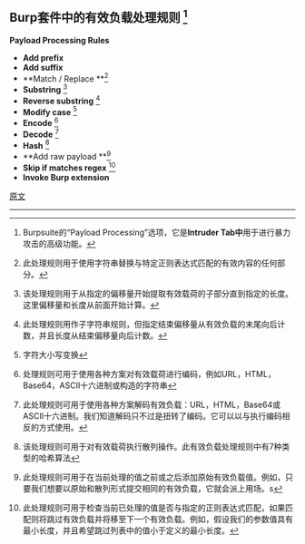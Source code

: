 ## Burp套件中的有效负载处理规则 [^1]

**Payload Processing Rules**

- **Add prefix** 
- **Add suffix**
- **Match / Replace **[^2]
- **Substring** [^3]
- **Reverse substring** [^4]
- **Modify case** [^5]
- **Encode**  [^6]
- **Decode** [^7]
- **Hash** [^8]
- **Add raw payload **[^9]
- **Skip if matches regex** [^10]
- **Invoke Burp extension**

[原文](https://www.hackingarticles.in/payload-processing-rule-burp-suite-part-1/)

---

[^1]: Burpsuite的“Payload Processing”选项，它是**Intruder Tab中**用于进行暴力攻击的高级功能。
[^2]: 此处理规则用于使用字符串替换与特定正则表达式匹配的有效内容的任何部分。
[^3]: 该处理规则用于从指定的偏移量开始提取有效载荷的子部分直到指定的长度。这里偏移量和长度从前面开始计算。
[^4]: 此处理规则用作子字符串规则，但指定结束偏移量从有效负载的末尾向后计数，并且长度从结束偏移量向后计数。
[^5]: 字符大小写变换
[^6]: 处理规则可用于使用各种方案对有效载荷进行编码，例如URL，HTML，Base64，ASCII十六进制或构造的字符串
[^7]: 此处理规则可用于使用各种方案解码有效负载：URL，HTML，Base64或ASCII十六进制。我们知道解码只不过是扭转了编码。它可以以与执行编码相反的方式使用。
[^8]: 该处理规则可用于对有效载荷执行散列操作。此有效负载处理规则中有7种类型的哈希算法
[^9]: 此处理规则可用于在当前处理的值之前或之后添加原始有效负载值。例如，只要我们想要以原始和散列形式提交相同的有效负载，它就会派上用场。s
[^10]: 此处理规则可用于检查当前已处理的值是否与指定的正则表达式匹配，如果匹配则将跳过有效负载并将移至下一个有效负载。例如，假设我们的参数值具有最小长度，并且希望跳过列表中的值小于定义的最小长度。
